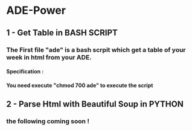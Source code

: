 # ADE-Power

## 1 - Get Table in BASH SCRIPT
### The First file "ade" is a bash scrpit which get a table of your week in html from your ADE.
#### Specification :
#### You need execute "chmod 700 ade" to execute the script

## 2 - Parse Html with Beautiful Soup in PYTHON
### the following coming soon !
